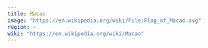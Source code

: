 ```yaml
---
title: Macao
image: "https://en.wikipedia.org/wiki/File:Flag_of_Macao.svg"
region: ~
wiki: "https://en.wikipedia.org/wiki/Macao"
---
```

